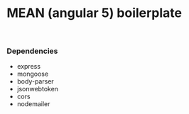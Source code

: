 <h1>MEAN (angular 5) boilerplate</h1>
<br>
<h3>Dependencies</h3>
<ul>
  <li> express </li>
  <li> mongoose </li>
  <li> body-parser </li>
  <li> jsonwebtoken </li>
  <li> cors </li>
  <li> nodemailer </li>
</ul>  